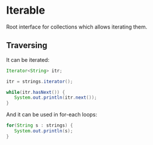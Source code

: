 # Iterable

Root interface for collections which allows iterating them.

## Traversing

It can be iterated:

```java
Iterator<String> itr;

itr = strings.iterator();

while(itr.hasNext()) {
   System.out.println(itr.next());
}
```

And it can be used in for-each loops:

```java
for(String s : strings) {
   System.out.println(s);
}
```

